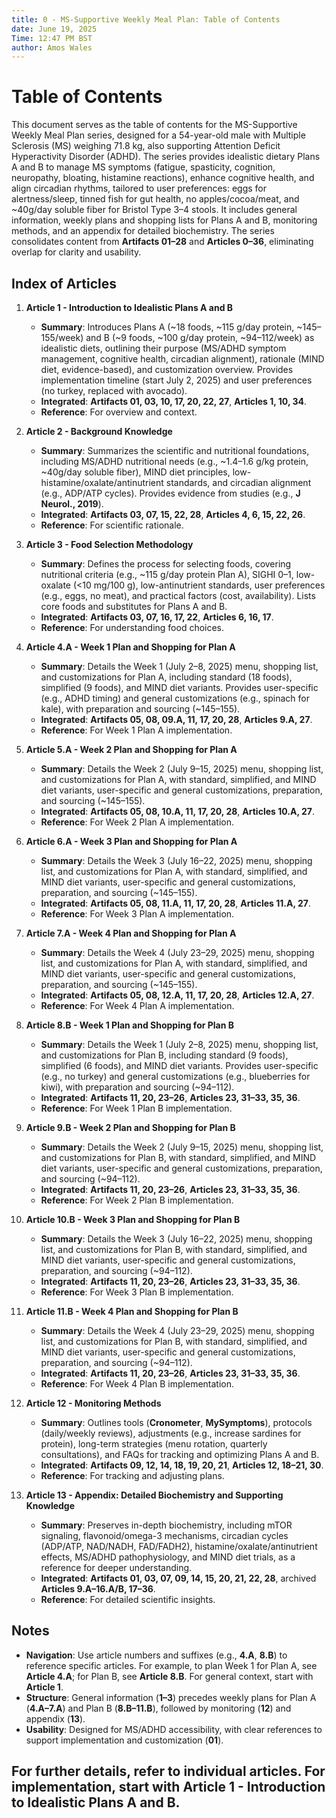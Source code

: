 ```yaml
---
title: 0 - MS-Supportive Weekly Meal Plan: Table of Contents
date: June 19, 2025
Time: 12:47 PM BST
author: Amos Wales
---
```


# Table of Contents

This document serves as the table of contents for the MS-Supportive Weekly Meal Plan series, designed for a 54-year-old male with Multiple Sclerosis (MS) weighing 71.8 kg, also supporting Attention Deficit Hyperactivity Disorder (ADHD). The series provides idealistic dietary Plans A and B to manage MS symptoms (fatigue, spasticity, cognition, neuropathy, bloating, histamine reactions), enhance cognitive health, and align circadian rhythms, tailored to user preferences: eggs for alertness/sleep, tinned fish for gut health, no apples/cocoa/meat, and ~40g/day soluble fiber for Bristol Type 3–4 stools. It includes general information, weekly plans and shopping lists for Plans A and B, monitoring methods, and an appendix for detailed biochemistry. The series consolidates content from **Artifacts 01–28** and **Articles 0–36**, eliminating overlap for clarity and usability.

## Index of Articles

1. **Article 1 - Introduction to Idealistic Plans A and B**
   - **Summary**: Introduces Plans A (~18 foods, ~115 g/day protein, ~$145–$155/week) and B (~9 foods, ~100 g/day protein, ~$94–$112/week) as idealistic diets, outlining their purpose (MS/ADHD symptom management, cognitive health, circadian alignment), rationale (MIND diet, evidence-based), and customization overview. Provides implementation timeline (start July 2, 2025) and user preferences (no turkey, replaced with avocado).
   - **Integrated**: **Artifacts 01, 03, 10, 17, 20, 22, 27**, **Articles 1, 10, 34**.
   - **Reference**: For overview and context.

2. **Article 2 - Background Knowledge**
   - **Summary**: Summarizes the scientific and nutritional foundations, including MS/ADHD nutritional needs (e.g., ~1.4–1.6 g/kg protein, ~40g/day soluble fiber), MIND diet principles, low-histamine/oxalate/antinutrient standards, and circadian alignment (e.g., ADP/ATP cycles). Provides evidence from studies (e.g., **J Neurol., 2019**).
   - **Integrated**: **Artifacts 03, 07, 15, 22, 28**, **Articles 4, 6, 15, 22, 26**.
   - **Reference**: For scientific rationale.

3. **Article 3 - Food Selection Methodology**
   - **Summary**: Defines the process for selecting foods, covering nutritional criteria (e.g., ~115 g/day protein Plan A), SIGHI 0–1, low-oxalate (<10 mg/100 g), low-antinutrient standards, user preferences (e.g., eggs, no meat), and practical factors (cost, availability). Lists core foods and substitutes for Plans A and B.
   - **Integrated**: **Artifacts 03, 07, 16, 17, 22**, **Articles 6, 16, 17**.
   - **Reference**: For understanding food choices.

4. **Article 4.A - Week 1 Plan and Shopping for Plan A**
   - **Summary**: Details the Week 1 (July 2–8, 2025) menu, shopping list, and customizations for Plan A, including standard (18 foods), simplified (9 foods), and MIND diet variants. Provides user-specific (e.g., ADHD timing) and general customizations (e.g., spinach for kale), with preparation and sourcing (~$145–$155).
   - **Integrated**: **Artifacts 05, 08, 09.A, 11, 17, 20, 28**, **Articles 9.A, 27**.
   - **Reference**: For Week 1 Plan A implementation.

5. **Article 5.A - Week 2 Plan and Shopping for Plan A**
   - **Summary**: Details the Week 2 (July 9–15, 2025) menu, shopping list, and customizations for Plan A, with standard, simplified, and MIND diet variants, user-specific and general customizations, preparation, and sourcing (~$145–$155).
   - **Integrated**: **Artifacts 05, 08, 10.A, 11, 17, 20, 28**, **Articles 10.A, 27**.
   - **Reference**: For Week 2 Plan A implementation.

6. **Article 6.A - Week 3 Plan and Shopping for Plan A**
   - **Summary**: Details the Week 3 (July 16–22, 2025) menu, shopping list, and customizations for Plan A, with standard, simplified, and MIND diet variants, user-specific and general customizations, preparation, and sourcing (~$145–$155).
   - **Integrated**: **Artifacts 05, 08, 11.A, 11, 17, 20, 28**, **Articles 11.A, 27**.
   - **Reference**: For Week 3 Plan A implementation.

7. **Article 7.A - Week 4 Plan and Shopping for Plan A**
   - **Summary**: Details the Week 4 (July 23–29, 2025) menu, shopping list, and customizations for Plan A, with standard, simplified, and MIND diet variants, user-specific and general customizations, preparation, and sourcing (~$145–$155).
   - **Integrated**: **Artifacts 05, 08, 12.A, 11, 17, 20, 28**, **Articles 12.A, 27**.
   - **Reference**: For Week 4 Plan A implementation.

8. **Article 8.B - Week 1 Plan and Shopping for Plan B**
   - **Summary**: Details the Week 1 (July 2–8, 2025) menu, shopping list, and customizations for Plan B, including standard (9 foods), simplified (6 foods), and MIND diet variants. Provides user-specific (e.g., no turkey) and general customizations (e.g., blueberries for kiwi), with preparation and sourcing (~$94–$112).
   - **Integrated**: **Artifacts 11, 20, 23–26**, **Articles 23, 31–33, 35, 36**.
   - **Reference**: For Week 1 Plan B implementation.

9. **Article 9.B - Week 2 Plan and Shopping for Plan B**
   - **Summary**: Details the Week 2 (July 9–15, 2025) menu, shopping list, and customizations for Plan B, with standard, simplified, and MIND diet variants, user-specific and general customizations, preparation, and sourcing (~$94–$112).
   - **Integrated**: **Artifacts 11, 20, 23–26**, **Articles 23, 31–33, 35, 36**.
   - **Reference**: For Week 2 Plan B implementation.

10. **Article 10.B - Week 3 Plan and Shopping for Plan B**
    - **Summary**: Details the Week 3 (July 16–22, 2025) menu, shopping list, and customizations for Plan B, with standard, simplified, and MIND diet variants, user-specific and general customizations, preparation, and sourcing (~$94–$112).
    - **Integrated**: **Artifacts 11, 20, 23–26**, **Articles 23, 31–33, 35, 36**.
    - **Reference**: For Week 3 Plan B implementation.

11. **Article 11.B - Week 4 Plan and Shopping for Plan B**
    - **Summary**: Details the Week 4 (July 23–29, 2025) menu, shopping list, and customizations for Plan B, with standard, simplified, and MIND diet variants, user-specific and general customizations, preparation, and sourcing (~$94–$112).
    - **Integrated**: **Artifacts 11, 20, 23–26**, **Articles 23, 31–33, 35, 36**.
    - **Reference**: For Week 4 Plan B implementation.

12. **Article 12 - Monitoring Methods**
    - **Summary**: Outlines tools (**Cronometer**, **MySymptoms**), protocols (daily/weekly reviews), adjustments (e.g., increase sardines for protein), long-term strategies (menu rotation, quarterly consultations), and FAQs for tracking and optimizing Plans A and B.
    - **Integrated**: **Artifacts 09, 12, 14, 18, 19, 20, 21**, **Articles 12, 18–21, 30**.
    - **Reference**: For tracking and adjusting plans.

13. **Article 13 - Appendix: Detailed Biochemistry and Supporting Knowledge**
    - **Summary**: Preserves in-depth biochemistry, including mTOR signaling, flavonoid/omega-3 mechanisms, circadian cycles (ADP/ATP, NAD/NADH, FAD/FADH2), histamine/oxalate/antinutrient effects, MS/ADHD pathophysiology, and MIND diet trials, as a reference for deeper understanding.
    - **Integrated**: **Artifacts 01, 03, 07, 09, 14, 15, 20, 21, 22, 28**, archived **Articles 9.A–16.A/B, 17–36**.
    - **Reference**: For detailed scientific insights.

## Notes
- **Navigation**: Use article numbers and suffixes (e.g., **4.A**, **8.B**) to reference specific articles. For example, to plan Week 1 for Plan A, see **Article 4.A**; for Plan B, see **Article 8.B**. For general context, start with **Article 1**.
- **Structure**: General information (**1–3**) precedes weekly plans for Plan A (**4.A–7.A**) and Plan B (**8.B–11.B**), followed by monitoring (**12**) and appendix (**13**).
- **Usability**: Designed for MS/ADHD accessibility, with clear references to support implementation and customization (**01**).

For further details, refer to individual articles. For implementation, start with **Article 1 - Introduction to Idealistic Plans A and B**.
---